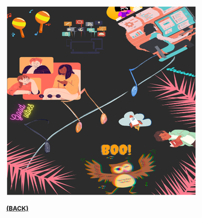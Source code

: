 <p align="center"><img src="./poster.png" alt="poster" width="500" height="500"/></a></p>

### [(BACK)](https://github.com/PranavKrishnan007/amfoss-tasks)
